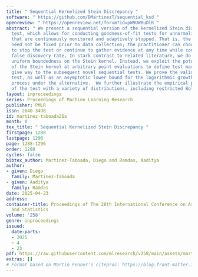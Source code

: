 ```yaml
---
title: " Sequential Kernelized Stein Discrepancy "
software: " https://github.com/DMartinezT/sequential_ksd "
openreview: " https://openreview.net/forum?id=pW9UW8uDlR "
abstract: " We present a sequential version of the kernelized Stein discrepancy goodness-of-fit
  test, which allows for conducting goodness-of-fit tests for unnormalized densities
  that are continuously monitored and adaptively stopped. That is, the sample size
  need not be fixed prior to data collection; the practitioner can choose whether
  to stop the test or continue to gather evidence at any time while controlling the
  false discovery rate. In stark contrast to related literature, we do not impose
  uniform boundedness on the Stein kernel. Instead, we exploit the potential boundedness
  of the Stein kernel at arbitrary point evaluations to define test martingales, that
  give way to the subsequent novel sequential tests. We prove the validity of the
  test, as well as an asymptotic lower bound for the logarithmic growth of the wealth
  process under the alternative.  We further illustrate the empirical performance
  of the test with a variety of distributions, including restricted Boltzmann machines. "
layout: inproceedings
series: Proceedings of Machine Learning Research
publisher: PMLR
issn: 2640-3498
id: martinez-taboada25a
month: 0
tex_title: " Sequential Kernelized Stein Discrepancy "
firstpage: 1288
lastpage: 1296
page: 1288-1296
order: 1288
cycles: false
bibtex_author: Martinez-Taboada, Diego and Ramdas, Aaditya
author:
- given: Diego
  family: Martinez-Taboada
- given: Aaditya
  family: Ramdas
date: 2025-04-23
address:
container-title: Proceedings of The 28th International Conference on Artificial Intelligence
  and Statistics
volume: '258'
genre: inproceedings
issued:
  date-parts:
  - 2025
  - 4
  - 23
pdf: https://raw.githubusercontent.com/mlresearch/v258/main/assets/martinez-taboada25a/martinez-taboada25a.pdf
extras: []
# Format based on Martin Fenner's citeproc: https://blog.front-matter.io/posts/citeproc-yaml-for-bibliographies/
---
```

